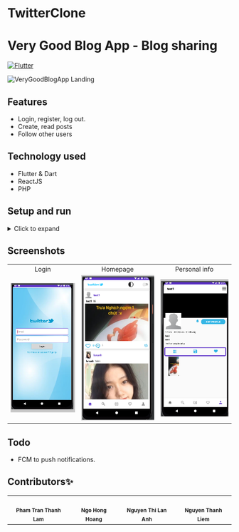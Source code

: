 # TwitterClone
# Very Good Blog App - Blog sharing

[![Flutter](https://img.shields.io/badge/Made%20with-Flutter-blue.svg)](https://flutter.dev/)

![VeryGoodBlogApp Landing](.github/screenshots/landing.png)

## Features

- Login, register, log out.
- Create, read posts
- Follow other users

## Technology used

- Flutter & Dart
- ReactJS
- PHP


## Setup and run

<details>
    <summary>Click to expand</summary>
    <br>

- Setup and run
  - Flutter
    - Install [Flutter](https://flutter.dev/docs/get-started/install).
    - Using **`stable`** channel:
      ```bash
      ❯ flutter channel stable
      ❯ flutter upgrade
      ```
    - Flutter doctor:
      ```bash
      ❯ flutter doctor
      ```
    - Install all the packages by:
      ```bash
      ❯ flutter pub get
      ```
    - Run app on real devices or emulator by:
      ```bash
      ❯ flutter run
      ```
      or debug mode in VSCode or some IDEs

</details>

## Screenshots

|                                       |                                        |                                         |
| :-----------------------------------: | :------------------------------------: | :-------------------------------------: |
|             Login                     |                Homepage                |               Personal info              |
|  ![](./ui/login.png)                  |   ![](./ui/homepage.png)   |  ![](./ui/personal_info.png)  |


## Todo

- FCM to push notifications.

## Contributors✨

<!-- ALL-CONTRIBUTORS-LIST:START - Do not remove or modify this section -->
<!-- prettier-ignore-start -->
<!-- markdownlint-disable -->
<table>
  <tr>
    <td align="center">
        <img src="https://avatars.githubusercontent.com/u/90228013?v=4" width="100px;" alt=""/><br /><sub><b>Pham Tran Thanh Lam</b></sub></a><br />
    <td align="center"><img src="https://avatars.githubusercontent.com/u/96125671?v=4" width="100px;" alt=""/><br /><sub><b>Ngo Hong Hoang</b></sub></a><br />
    <td align="center"><img src="https://avatars.githubusercontent.com/u/100055407?v=4" width="100px;" alt=""/><br /><sub><b>Nguyen Thi Lan Anh</b></sub></a><br />
    <td align="center"><img src="https://avatars.githubusercontent.com/u/61832021?v=4" width="100px;" alt=""/><br /><sub><b>Nguyen Thanh Liem</b></sub></a><br />
  </tr>
  
</table>

<!-- markdownlint-restore -->
<!-- prettier-ignore-end -->

<!-- ALL-CONTRIBUTORS-LIST:END -->